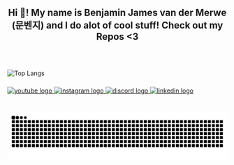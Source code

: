 <h2 align="center">Hi 👋! My name is Benjamin James van der Merwe (문벤지) and I do alot of cool stuff! Check out my Repos <3</h2>

###


###

<br clear="both">


###

![Top Langs](https://github-readme-stats.vercel.app/api/top-langs/?username=benjaminjvdm&theme=tokyonight)

###

<div align="left">
  <a href="https://www.youtube.com/@moon.benjee" target="_blank">
    <img src="https://img.shields.io/static/v1?message=Youtube&logo=youtube&label=&color=FF0000&logoColor=white&labelColor=&style=for-the-badge" height="35" alt="youtube logo"  />
  </a>
  <a href="https://www.instagram.com/moon.benjee" target="_blank">
    <img src="https://img.shields.io/static/v1?message=Instagram&logo=instagram&label=&color=E4405F&logoColor=white&labelColor=&style=for-the-badge" height="35" alt="instagram logo"  />
  </a>
  <a href="https://discord.com/users/moon.benjee" target="_blank">
    <img src="https://img.shields.io/static/v1?message=Discord&logo=discord&label=&color=7289DA&logoColor=white&labelColor=&style=for-the-badge" height="35" alt="discord logo"  />
  </a>
  <a href="https://www.linkedin.com/in/benjaminjvdm/" target="_blank">
    <img src="https://img.shields.io/static/v1?message=LinkedIn&logo=linkedin&label=&color=0077B5&logoColor=white&labelColor=&style=for-the-badge" height="35" alt="linkedin logo"  />
  </a>
</div>

###

<br clear="both">

<img src="https://raw.githubusercontent.com/benjaminjvdm/benjaminjvdm/output/snake.svg" alt="Snake animation" />

###

